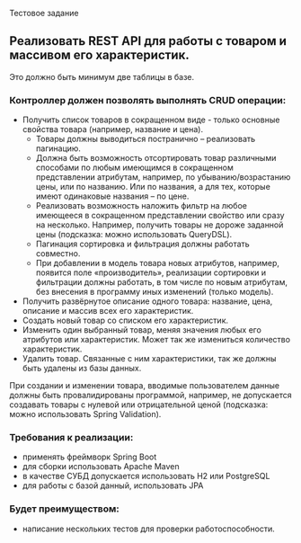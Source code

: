 Тестовое задание

## Реализовать REST API для работы с товаром и массивом его характеристик. 

Это должно быть минимум две таблицы в базе. 

### Контроллер должен позволять выполнять CRUD операции:

 - Получить список товаров в сокращенном виде - только основные свойства товара (например, название и цена).
   - Товары должны выводиться постранично – реализовать пагинацию.
   - Должна быть возможность отсортировать товар различными способами по любым имеющимся в сокращенном представлении атрибутам, например, по убыванию/возрастанию цены, или по названию. Или по названия, а для тех, которые имеют одинаковые названия – по цене.
   - Реализовать возможность наложить фильтр на любое имеющееся в сокращенном представлении свойство или сразу на несколько. Например, получить товары не дороже заданной цены (подсказка: можно использовать QueryDSL).
   - Пагинация сортировка и фильтрация должны работать совместно.
   - При добавлении в модель товара новых атрибутов, например, появится поле «производитель», реализации сортировки и фильтрации должны работать, в том числе по новым атрибутам, без внесения в программу иных изменений (только модель).
 - Получить развёрнутое описание одного товара: название, цена, описание и массив всех его характеристик.
 - Создать новый товар со списком его характеристик.
 - Изменить один выбранный товар, меняя значения любых его атрибутов или характеристик. Может так же измениться количество характеристик.
 - Удалить товар. Связанные с ним характеристики, так же должны быть удалены из базы данных.

При создании и изменении товара, вводимые пользователем данные должны быть провалидированы программой, например, не допускается создавать товары с нулевой или отрицательной ценой (подсказка: можно использовать Spring Validation).

### Требования к реализации:
 - применять фреймворк Spring Boot
 - для сборки использовать Apache Maven
 - в качестве СУБД допускается использовать H2 или PostgreSQL
 - для работы с базой данный, использовать JPA

### Будет преимуществом:
 - написание нескольких тестов для проверки работоспособности.


